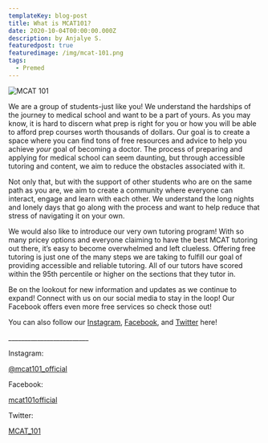 ```yaml
---
templateKey: blog-post
title: What is MCAT101?
date: 2020-10-04T00:00:00.000Z
description: by Anjalye S.
featuredpost: true
featuredimage: /img/mcat-101.png
tags:
  - Premed
---
```

![MCAT 101](/img/mcat-101.png)

We are a group of students-just like you! We understand the hardships of the journey to medical school and want to be a part of yours. As you may know, it is hard to discern what prep is right for you or how you will be able to afford prep courses worth thousands of dollars. Our goal is to create a space where you can find tons of free resources and advice to help you achieve *your* goal of becoming a doctor. The process of preparing and applying for medical school can seem daunting, but through accessible tutoring and content, we aim to reduce the obstacles associated with it.

Not only that, but with the support of other students who are on the same path as you are, we aim to create a community where everyone can interact, engage and learn with each other. We understand the long nights and lonely days that go along with the process and want to help reduce that stress of navigating it on your own.

We would also like to introduce our very own tutoring program! With so many pricey options and everyone claiming to have the best MCAT tutoring out there, it’s easy to become overwhelmed and left clueless. Offering free tutoring is just one of the many steps we are taking to fulfill our goal of providing accessible and reliable tutoring. All of our tutors have scored within the 95th percentile or higher on the sections that they tutor in.

Be on the lookout for new information and updates as we continue to expand! Connect with us on our social media to stay in the loop! Our Facebook offers even more free services so check those out!

You can also follow our [Instagram](https://www.instagram.com/mcat101_official/), [Facebook](https://www.facebook.com/mcat101official), and [Twitter](https://twitter.com/Mcat_101) here!

\_\_\_\_\_\_\_\_\_\_\_\_\_\_\_\_\_\_\_\_\_\_\_\__

Instagram:

[@mcat101_official](https://www.instagram.com/mcat101_official/)

Facebook:

[mcat101official](https://www.facebook.com/mcat101official)

Twitter:

[MCAT_101](https://twitter.com/Mcat_101)
